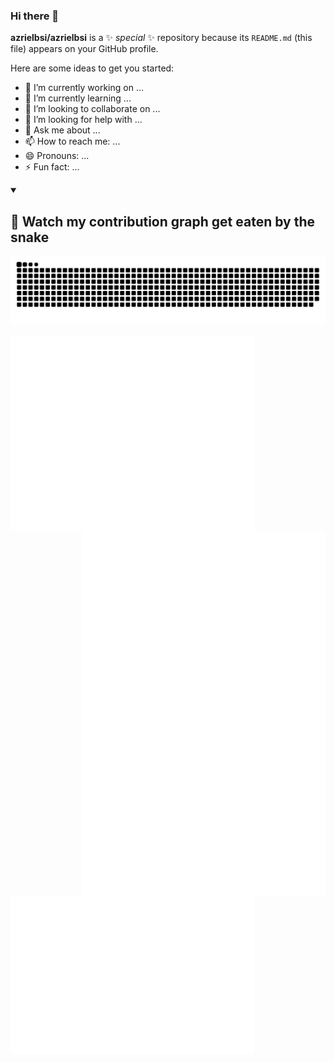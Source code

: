 ### Hi there 👋

**azrielbsi/azrielbsi** is a ✨ _special_ ✨ repository because its `README.md` (this file) appears on your GitHub profile.

Here are some ideas to get you started:

- 🔭 I’m currently working on ...
- 🌱 I’m currently learning ...
- 👯 I’m looking to collaborate on ...
- 🤔 I’m looking for help with ...
- 💬 Ask me about ...
- 📫 How to reach me: ...
- 😄 Pronouns: ...
- ⚡ Fun fact: ...

<details open>
  <summary><h2>🐍 Watch my contribution graph get eaten by the snake</h2></summary>

<p align="center">
  <img title="🐍 Snake contributions" src="https://github.com/azrielbsi/azrielbsi/blob/output/github-contribution-grid-snake-dark.svg">
</p>
</details>

<p>
  <a href=""><img align="left" width="390" src="metrics/metrics-core.svg"></a>
  <a href=""><img align="right" width="390" src="metrics/metrics-community.svg"></a>
  <a href=""><img align="right" width="390" src="metrics/metrics-achievements.svg"></a>
  <a href=""><img align="left" width="390" src="metrics/metrics-isometric.svg"></a>
</p>
